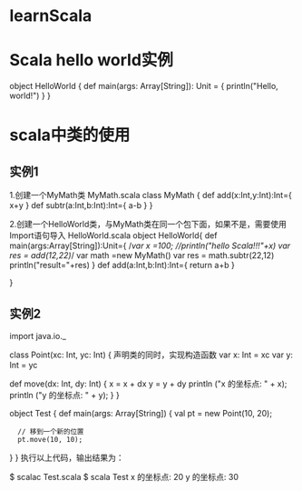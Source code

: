 # learnScala
# Scala hello world实例
object HelloWorld {
    def main(args: Array[String]): Unit = {
        println("Hello, world!")
    }
}
# scala中类的使用
## 实例1
1.创建一个MyMath类
MyMath.scala
class MyMath {
   def add(x:Int,y:Int):Int={
     x+y
   }
  def subtr(a:Int,b:Int):Int={
    a-b
  }
}

2.创建一个HelloWorld类，与MyMath类在同一个包下面，如果不是，需要使用Import语句导入
HelloWorld.scala
object HelloWorld{
  def main(args:Array[String]):Unit={
    /*var x =100;
     //println("hello Scala!!!"+x)
    var res = add(12,22)*/
    var math =new MyMath()
    var res = math.subtr(22,12)
    println("result="+res)
  }
  def add(a:Int,b:Int):Int={
    return a+b
  }

}

## 实例2
import java.io._

class Point(xc: Int, yc: Int) { 声明类的同时，实现构造函数
   var x: Int = xc
   var y: Int = yc

   def move(dx: Int, dy: Int) {
      x = x + dx
      y = y + dy
      println ("x 的坐标点: " + x);
      println ("y 的坐标点: " + y);
   }
}

object Test {
   def main(args: Array[String]) {
      val pt = new Point(10, 20);

      // 移到一个新的位置
      pt.move(10, 10);
   }
}
执行以上代码，输出结果为：

$ scalac Test.scala 
$ scala Test
x 的坐标点: 20
y 的坐标点: 30

